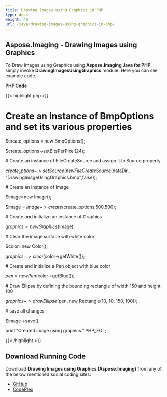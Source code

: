 ```yaml
---
title: Drawing Images using Graphics in PHP
type: docs
weight: 40
url: /java/drawing-images-using-graphics-in-php/
---
```


## **Aspose.Imaging - Drawing Images using Graphics**
To Draw Images using Graphics using **Aspose.Imaging Java for PHP**, simply invoke **DrawingImagesUsingGraphics** module. Here you can see example code.

**PHP Code**

{{< highlight php >}}

 # Create an instance of BmpOptions and set its various properties

$create_options = new BmpOptions();

$create_options->setBitsPerPixel(24);

\# Create an instance of FileCreateSource and assign it to Source property

$create_options->setSource(new FileCreateSource($dataDir . "DrawingImageUsingGraphics.bmp",false));

\# Create an instance of Image

$image=new Image();

$image = $image->create($create_options,500,500);

\# Create and initialize an instance of Graphics

$graphics = new Graphics($image);

\# Clear the image surface with white color

$color=new Color();

$graphics->clear($color->getWhite());

\# Create and initialize a Pen object with blue color

$pen = new Pen($color->getBlue());

\# Draw Ellipse by defining the bounding rectangle of width 150 and height 100

$graphics->drawEllipse($pen, new Rectangle(10, 10, 150, 100));

\# save all changes

$image->save();

print "Created image using graphics.".PHP_EOL;

{{< /highlight >}}
## **Download Running Code**
Download **Drawing Images using Graphics (Aspose.Imaging)** from any of the below mentioned social coding sites:

- [GitHub](https://github.com/asposeimaging/Aspose.Imaging-for-Java/blob/master/Plugins/Aspose_Imaging_Java_for_PHP/src/aspose/imaging/DrawingImages/DrawingImagesUsingGraphics.php)
- [CodePlex](https://asposeimagingjavaphp.codeplex.com/SourceControl/latest#src/aspose/imaging/DrawingImages/DrawingImagesUsingGraphics.php)
